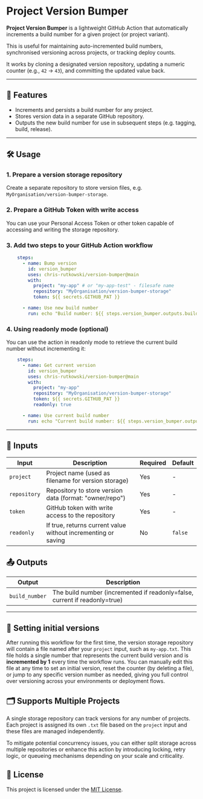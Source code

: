 
# Project Version Bumper

**Project Version Bumper** is a lightweight GitHub Action that automatically increments a build number for a given project (or project variant).

This is useful for maintaining auto-incremented build numbers, synchronised versioning across projects, or tracking deploy counts.

It works by cloning a designated version repository, updating a numeric counter (e.g., `42` → `43`), and committing the updated value back.

---

## 🚀 Features
- Increments and persists a build number for any project.
- Stores version data in a separate GitHub repository.
- Outputs the new build number for use in subsequent steps (e.g. tagging, build, release).

---

## 🛠️ Usage

### 1. **Prepare a version storage repository**

Create a separate repository to store version files, e.g. `MyOrganisation/version-bumper-storage`.

### 2. **Prepare a GitHub Token with write access**
You can use your Personal Access Token or other token capable of accessing and writing the storage repository.

### 3. **Add two steps to your GitHub Action workflow**

```yaml
    steps:
      - name: Bump version
        id: version_bumper
        uses: chris-rutkowski/version-bumper@main
        with:
          project: "my-app" # or "my-app-test" - filesafe name
          repository: "MyOrganisation/version-bumper-storage"
          token: ${{ secrets.GITHUB_PAT }}

      - name: Use new build number
        run: echo "Build number: ${{ steps.version_bumper.outputs.build_number }}"
```

### 4. **Using readonly mode (optional)**

You can use the action in readonly mode to retrieve the current build number without incrementing it:

```yaml
    steps:
      - name: Get current version
        id: version_bumper
        uses: chris-rutkowski/version-bumper@main
        with:
          project: "my-app"
          repository: "MyOrganisation/version-bumper-storage"
          token: ${{ secrets.GITHUB_PAT }}
          readonly: true

      - name: Use current build number
        run: echo "Current build number: ${{ steps.version_bumper.outputs.build_number }}"
```

---

## 📝 Inputs

| Input | Description | Required | Default |
|-------|-------------|----------|---------|
| `project` | Project name (used as filename for version storage) | Yes | - |
| `repository` | Repository to store version data (format: "owner/repo") | Yes | - |
| `token` | GitHub token with write access to the repository | Yes | - |
| `readonly` | If true, returns current value without incrementing or saving | No | `false` |

## 📤 Outputs

| Output | Description |
|--------|-------------|
| `build_number` | The build number (incremented if readonly=false, current if readonly=true) |

---

## 🧾 Setting initial versions

After running this workflow for the first time, the version storage repository will contain a file named after your `project` input, such as `my-app.txt`. This file holds a single number that represents the current build version and is **incremented by 1** every time the workflow runs. You can manually edit this file at any time to set an initial version, reset the counter (by deleting a file), or jump to any specific version number as needed, giving you full control over versioning across your environments or deployment flows.

## 🗂️ Supports Multiple Projects
A single storage repository can track versions for any number of projects. Each project is assigned its own `.txt` file based on the `project` input and these files are managed independently.

To mitigate potential concurrency issues, you can either split storage across multiple repositories or enhance this action by introducing locking, retry logic, or queueing mechanisms depending on your scale and criticality.

## 📄 License
This project is licensed under the [MIT License](LICENSE).
